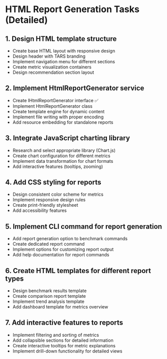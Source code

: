 # HTML Report Generation Tasks (Detailed)

## 1. Design HTML template structure
- Create base HTML layout with responsive design
- Design header with TARS branding
- Implement navigation menu for different sections
- Create metric visualization containers
- Design recommendation section layout

## 2. Implement HtmlReportGenerator service
- Create IHtmlReportGenerator interface ✅
- Implement HtmlReportGenerator class
- Create template engine for dynamic content
- Implement file writing with proper encoding
- Add resource embedding for standalone reports

## 3. Integrate JavaScript charting library
- Research and select appropriate library (Chart.js)
- Create chart configuration for different metrics
- Implement data transformation for chart formats
- Add interactive features (tooltips, zooming)

## 4. Add CSS styling for reports
- Design consistent color scheme for metrics
- Implement responsive design rules
- Create print-friendly stylesheet
- Add accessibility features

## 5. Implement CLI command for report generation
- Add report generation option to benchmark commands
- Create dedicated report command
- Implement options for customizing report output
- Add help documentation for report commands

## 6. Create HTML templates for different report types
- Design benchmark results template
- Create comparison report template
- Implement trend analysis template
- Add dashboard template for metrics overview

## 7. Add interactive features to reports
- Implement filtering and sorting of metrics
- Add collapsible sections for detailed information
- Create interactive tooltips for metric explanations
- Implement drill-down functionality for detailed views

